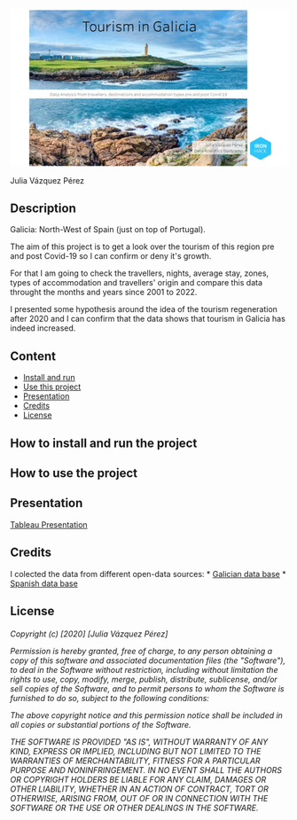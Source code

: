 <img src="readme/img_1.jpg"/>

Julia Vázquez Pérez

## Description
Galicia: North-West of Spain (just on top of Portugal).

The aim of this project is to get a look over the tourism of this region pre and post Covid-19 so I can confirm or deny it's growth.

For that I am going to check the travellers, nights, average stay, zones, types of accommodation and travellers' origin and compare this data throught the months and years since 2001 to 2022.

I presented some hypothesis around the idea of the tourism regeneration after 2020 and I can confirm that the data shows that tourism in Galicia has indeed increased.


## Content

* [Install and run](#install)
* [Use this project](#use)
* [Presentation](#presentation)
* [Credits](#credits)
* [License](#license)

<h2><a id='install'>How to install and run the project</a></h2>



<h2><a id='use'>How to use the project</a></h2>


<h2><a id='presentation'>Presentation</a></h2>
<a href='https://public.tableau.com/app/profile/julia.v.zquez/viz/Mid-BootcampProject_16654964405130/ProjectPresentation'>Tableau Presentation</a>


<h2><a id='credits'>Credits</a></h2>
I colected the data from different open-data sources:
* <a href='https://abertos.xunta.gal/portada'>Galician data base</a>
* <a href='https://datos.gob.es/es/catalogo'>Spanish data base</a>


<h2><a id='license'>License</a></h2>
<h6>Copyright (c) [2020] [Julia Vázquez Pérez]

Permission is hereby granted, free of charge, to any person obtaining a copy
of this software and associated documentation files (the "Software"), to deal
in the Software without restriction, including without limitation the rights
to use, copy, modify, merge, publish, distribute, sublicense, and/or sell
copies of the Software, and to permit persons to whom the Software is
furnished to do so, subject to the following conditions:

The above copyright notice and this permission notice shall be included in all
copies or substantial portions of the Software.

THE SOFTWARE IS PROVIDED "AS IS", WITHOUT WARRANTY OF ANY KIND, EXPRESS OR
IMPLIED, INCLUDING BUT NOT LIMITED TO THE WARRANTIES OF MERCHANTABILITY,
FITNESS FOR A PARTICULAR PURPOSE AND NONINFRINGEMENT. IN NO EVENT SHALL THE
AUTHORS OR COPYRIGHT HOLDERS BE LIABLE FOR ANY CLAIM, DAMAGES OR OTHER
LIABILITY, WHETHER IN AN ACTION OF CONTRACT, TORT OR OTHERWISE, ARISING FROM,
OUT OF OR IN CONNECTION WITH THE SOFTWARE OR THE USE OR OTHER DEALINGS IN THE
SOFTWARE.
</h6>

